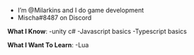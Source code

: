 - I’m @Milarkins and I do game development
- Mischa#8487 on Discord

**What I Know**:
-unity c#
-Javascript basics
-Typescript basics

**What I Want To Learn**:
-Lua
